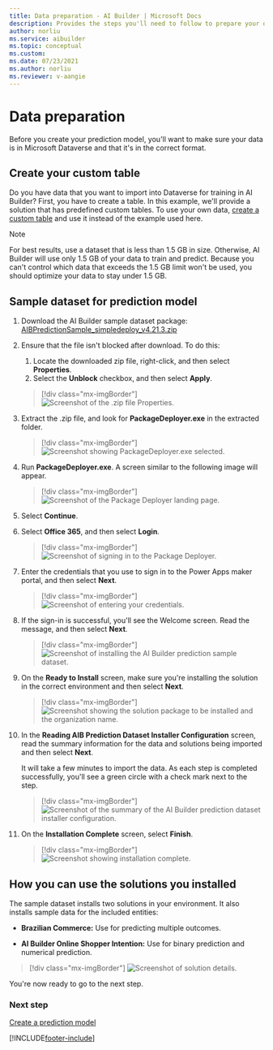 ```yaml
---
title: Data preparation - AI Builder | Microsoft Docs
description: Provides the steps you'll need to follow to prepare your data for AI Builder in Microsoft Dataverse. 
author: norliu
ms.service: aibuilder
ms.topic: conceptual
ms.custom: 
ms.date: 07/23/2021
ms.author: norliu
ms.reviewer: v-aangie
---
```


# Data preparation

Before you create your prediction model, you'll want to make sure your data is in Microsoft Dataverse and that it's in the correct format.

## Create your custom table

Do you have data that you want to import into Dataverse for training in AI Builder? First, you have to create a table. In this example, we'll provide a solution that has predefined custom tables. To use your own data, [create a custom table](/powerapps/maker/common-data-service/data-platform-create-entity) and use it<!--note from editor: Suggested.--> instead of the example used here.

> [!NOTE]
>For best results, use a dataset that is less than 1.5 GB in size. Otherwise, AI Builder will use only 1.5 GB of your data to train and predict. Because you can't control which data that exceeds the 1.5 GB limit won't be used, you should optimize your data to stay under 1.5 GB.

## Sample dataset for prediction model

1. Download the AI Builder sample dataset package: [AIBPredictionSample_simpledeploy_v4.21.3.zip](https://microsoft.sharepoint.com/:u:/t/PowerAppsAI/EaBYOtfuvc5OqK4qh1-drvoBD_mCfM4hyLz3zJ0EwDqGjg?e=aI2aue)

1. Ensure that the file isn't blocked after download. To do this:
   1. Locate the downloaded zip file, right-click, and then select **Properties**.
   1. Select the **Unblock** checkbox, and then select **Apply**.

   > [!div class="mx-imgBorder"]
   > ![Screenshot of the .zip file Properties.](media/prep-block.png "Properties screen")

1. Extract the .zip file, and look for **PackageDeployer.exe** in the extracted folder.

   > [!div class="mx-imgBorder"]
   > ![Screenshot showing PackageDeployer.exe selected.](media/prep-exe.png "The extracted folder file names")

1. Run **PackageDeployer.exe**. A screen similar to the following image will appear.<!--note from editor: This image looks funny, should it maybe be updated? Or is it okay it doesn't refer to Dynamics 365?-->

   > [!div class="mx-imgBorder"]
   > ![Screenshot of the Package Deployer landing page.](media/prep-run-dp.png "Package Deployer landing page")

1. Select **Continue**.

1. Select **Office 365**,<!--note from editor: As above, is this what a user will currently see or should the screenshot be updated to Microsoft 365?--> and then select **Login**.<!--note from editor: Angle brackets are good for "simple sequences of menu interactions," but I don't think this one works. -->

   > [!div class="mx-imgBorder"]
   > ![Screenshot of signing in to the Package Deployer.](media/prep-dp-login.png "Login to Package Deployer screen")

1. Enter the credentials that you use to sign in to the Power Apps maker portal, and then select **Next**.

   > [!div class="mx-imgBorder"]
   > ![Screenshot of entering your credentials.](media/prep-credentials.png "Enter your credentials screen")

1. If the sign-in is successful, you'll see the Welcome screen. Read the message, and then select **Next**.

   > [!div class="mx-imgBorder"]
   > ![Screenshot of installing the AI Builder prediction sample dataset.](media/prep-welcome.png "Install the AI Builder prediction sample dataset screen")

1. On the **Ready to Install** screen, make sure you're installing the solution in the correct environment and then select **Next**.

   > [!div class="mx-imgBorder"]
   > ![Screenshot showing the solution package to be installed and the organization name.](media/prep-install.png "Ssreen showing the solution package to be installed and organization name")

1. In the **Reading AIB Prediction Dataset Installer Configuration** screen, read the summary information for the data and solutions being imported and then select **Next**.

   It will take a few minutes to import the data. As each step is completed successfully, you'll see a green circle with a check mark next to the step.  

   > [!div class="mx-imgBorder"]
   > ![Screenshot of the summary of the AI Builder prediction dataset installer configuration.](media/prep-config.png "Summary of the AI Builder prediction dataset installer configuration")

1. On the **Installation Complete** screen, select **Finish**.

   > [!div class="mx-imgBorder"]
   > ![Screenshot showing installation complete.](media/prep-finish.png "Installation complete screen")

## How you can use the solutions you installed

The sample dataset installs two solutions in your environment. It also installs sample data for the included entities:

- **Brazilian Commerce:** Use for predicting multiple outcomes.

- **AI Builder Online Shopper Intention:** Use for binary prediction and numerical prediction.

> [!div class="mx-imgBorder"]
> ![Screenshot of solution details.](media/prep-solutions.png "Solution details screen")

You're now ready to go to the next step.

### Next step

[Create a prediction model](prediction-create-model.md)

[!INCLUDE[footer-include](includes/footer-banner.md)]
